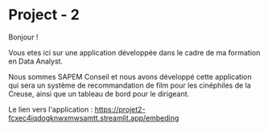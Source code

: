 # Project - 2
Bonjour !

Vous etes ici sur une application développée dans le cadre de ma formation en Data Analyst.

Nous sommes SAPEM Conseil et nous avons développé cette application qui sera un système de recommandation de film pour les cinéphiles de la Creuse, ainsi que un tableau de bord pour le dirigeant.

Le lien vers l'application : https://projet2-fcxec4iqdogknwxmwsamtt.streamlit.app/embeding
